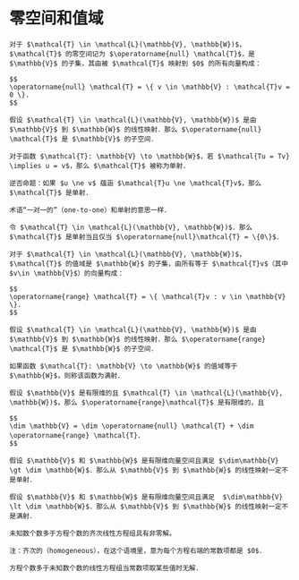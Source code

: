 # 零空间和值域

```{admonition} 定义：零空间（null space）、$\operatorname{null} \mathcal{T}$
对于 $\mathcal{T} \in \mathcal{L}(\mathbb{V}, \mathbb{W})$，$\mathcal{T}$ 的零空间记为 $\operatorname{null} \mathcal{T}$，是 $\mathbb{V}$ 的子集，其由被 $\mathcal{T}$ 映射到 $0$ 的所有向量构成：

$$
\operatorname{null} \mathcal{T} = \{ v \in \mathbb{V} : \mathcal{T}v = 0 \}.
$$
```

```{admonition} 零空间是子空间（null space is a subspace）
假设 $\mathcal{T} \in \mathcal{L}(\mathbb{V}, \mathbb{W})$ 是由 $\mathbb{V}$ 到 $\mathbb{W}$ 的线性映射．那么 $\operatorname{null} \mathcal{T}$ 是 $\mathbb{V}$ 的子空间．
```

```{admonition} 定义：单射（injective）
对于函数 $\mathcal{T}: \mathbb{V} \to \mathbb{W}$，若 $\mathcal{Tu = Tv} \implies u = v$，那么 $\mathcal{T}$ 被称为单射．
```

```{note}
逆否命题：如果 $u \ne v$ 蕴涵 $\mathcal{T}u \ne \mathcal{T}v$，那么 $\mathcal{T}$ 是单射．

术语“一对一的”（one-to-one）和单射的意思一样．
```

```{admonition} 单射性 $\iff$ 零空间等于 $\{0\}$
令 $\mathcal{T} \in \mathcal{L}(\mathbb{V}, \mathbb{W})$．那么 $\mathcal{T}$ 是单射当且仅当 $\operatorname{null}\mathcal{T} = \{0\}$．
```

```{admonition} 定义：值域（range）
对于 $\mathcal{T} \in \mathcal{L}(\mathbb{V}, \mathbb{W})$，$\mathcal{T}$ 的值域是 $\mathbb{W}$ 的子集，由所有等于 $\mathcal{T}v$（其中 $v\in \mathbb{V}$）的向量构成：

$$
\operatorname{range} \mathcal{T} = \{ \mathcal{T}v : v \in \mathbb{V} \}.
$$ 
```

```{admonition} 值域是子空间
假设 $\mathcal{T} \in \mathcal{L}(\mathbb{V}, \mathbb{W})$ 是由 $\mathbb{V}$ 到 $\mathbb{W}$ 的线性映射．那么 $\operatorname{range} \mathcal{T}$ 是 $\mathbb{W}$ 的子空间．
```

```{admonition} 定义：满射（surjective）
如果函数 $\mathcal{T}: \mathbb{V} \to \mathbb{W}$ 的值域等于 $\mathbb{W}$，则称该函数为满射．
```

```{admonition} 线性映射基本定理（fundamental theorem of linear maps）
假设 $\mathbb{V}$ 是有限维的且 $\mathcal{T} \in \mathcal{L}(\mathbb{V}, \mathbb{W})$，那么 $\operatorname{range}\mathcal{T}$ 是有限维的，且

$$
\dim \mathbb{V} = \dim \operatorname{null} \mathcal{T} + \dim \operatorname{range} \mathcal{T}．
$$
```

```{admonition} 映到更低维空间上的线性映射不是单射
假设 $\mathbb{V}$ 和 $\mathbb{W}$ 是有限维向量空间且满足 $\dim\mathbb{V} \gt \dim \mathbb{W}$．那么从 $\mathbb{V}$ 到 $\mathbb{W}$ 的线性映射一定不是单射．
```

```{admonition} 映到更高维空间上的线性映射不是满射
假设 $\mathbb{V}$ 和 $\mathbb{W}$ 是有限维向量空间且满足  $\dim\mathbb{V} \lt \dim \mathbb{W}$．那么从 $\mathbb{V}$ 到 $\mathbb{W}$ 的线性映射一定不是满射．
```

```{admonition} 齐次线性方程组
未知数个数多于方程个数的齐次线性方程组具有非零解。

注：齐次的（homogeneous），在这个语境里，意为每个方程右端的常数项都是 $0$．
```

```{admonition} 方程个数多于未知数个数的线性方程组
方程个数多于未知数个数的线性方程组当常数项取某些值时无解．
```

